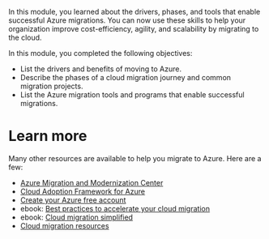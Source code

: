 In this module, you learned about the drivers, phases, and tools that enable successful Azure migrations. You can now use these skills to help your organization improve cost-efficiency, agility, and scalability by migrating to the cloud.

In this module, you completed the following objectives:

- List the drivers and benefits of moving to Azure.
- Describe the phases of a cloud migration journey and common migration projects.
- List the Azure migration tools and programs that enable successful migrations.

# Learn more

Many other resources are available to help you migrate to Azure. Here are a few:

- [Azure Migration and Modernization Center](https://azure.microsoft.com/migration/?azure-portal=true)
- [Cloud Adoption Framework for Azure](https://azure.microsoft.com/cloud-adoption-framework/?azure-portal=true)
- [Create your Azure free account](https://azure.microsoft.com/free/?azure-portal=true)
- ebook: [Best practices to accelerate your cloud migration](https://acomportal.azure.net/files/resourcefiles/best-practices-to-accelerate-your-cloud-migration/Best%20practices%20to%20accelerate%20your%20cloud%20migration.pdf?azure-portal=true)
- ebook: [Cloud migration simplified](https://azure.microsoft.com/resources/cloud-migration-simplified/?azure-portal=true)
- [Cloud migration resources](https://azure.microsoft.com/migration/resources/?azure-portal=true)
